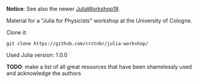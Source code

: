 **Notice**: See also the newer [JuliaWorkshop19](https://github.com/crstnbr/JuliaWorkshop19).

Material for a "Julia for Physicists" workshop at the University of Cologne.

Clone it:

`git clone https://github.com/crstnbr/julia-workshop/`

Used Julia version: 1.0.0

**TODO**: make a list of all great resources that have been shamelessly used and acknowledge the authors
